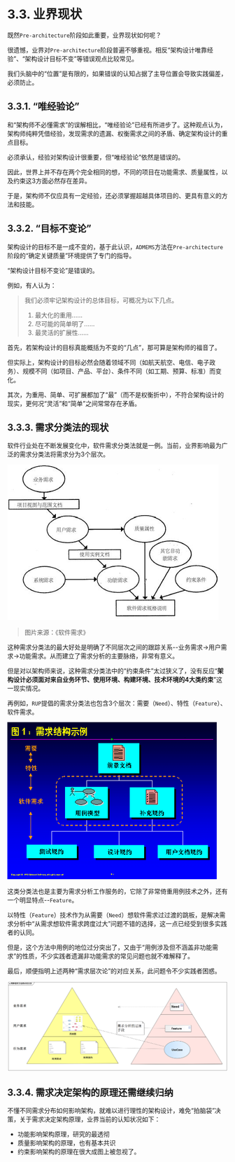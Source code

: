 # 3.3. 业界现状

既然`Pre-architecture`阶段如此重要，业界现状如何呢？

很遗憾，业界对`Pre-architecture`阶段普遍不够重视。相反“架构设计唯靠经验”、“架构设计目标不变”等错误观点比较常见。

我们头脑中的“位置”是有限的，如果错误的认知占据了主导位置会导致实践偏差，必须防止。

## 3.3.1. “唯经验论”

和“架构师不必懂需求”的误解相比，“唯经验论”已经有所进步了。这种观点认为，架构师纯粹凭借经验，发现需求的遗漏、权衡需求之间的矛盾、确定架构设计的重点目标。

必须承认，经验对架构设计很重要，但“唯经验论”依然是错误的。

因此，世界上并不存在两个完全相同的想，不同的项目在功能需求、质量属性，以及约束这3方面必然存在差异。

于是，架构师不仅应具有一定经验，还必须掌握超越具体项目的、更具有意义的方法和技能。

## 3.3.2. “目标不变论”

架构设计的目标不是一成不变的，基于此认识，`ADMEMS`方法在`Pre-architecture`阶段的“确定关键质量”环境提供了专门的指导。

“架构设计目标不变论”是错误的。

例如，有人认为：

> 我们必须牢记架构设计的总体目标，可概况为以下几点。
> 1. 最大化的重用......
> 2. 尽可能的简单明了......
> 3. 最灵活的扩展性......

首先，若架构设计的目标真能概括为不变的“几点”，那可算是架构师的福音了。

但实际上，架构设计的目标必然会随着领域不同（如航天航空、电信、电子政务）、规模不同（如项目、产品、平台）、条件不同（如工期、预算、标准）而变化。

其次，为重用、简单、可扩展都加了“最”（而不是权衡折中），不符合架构设计的现实，更何况“灵活”和“简单”之间常常存在矛盾。

## 3.3.3. 需求分类法的现状

软件行业处在不断发展变化中，软件需求分类法就是一例。当前，业界影响最为广泛的需求分类法将需求分为3个层次。

![软件需求的三个层次](images/软件需求的三个层次.jpg)

> 图片来源：《软件需求》

这种需求分类法的最大好处是明确了不同层次之间的跟踪关系--业务需求->用户需求->功能需求。从而建立了需求分析的主要脉络，非常有意义。

但是对以架构师来说，这种需求分类法中的“约束条件”太过狭义了，没有反应“**架构设计必须面对来自业务环节、使用环境、构建环境、技术环境的4大类约束**”这一现实情况。

再例如，`RUP`提倡的需求分类法也包含3个层次：需要（`Need`）、特性（`Feature`）、软件需求。

![RUP-需求结构图](images/RUP-需求结构图.gif)

这类分类法也是主要为需求分析工作服务的，它除了非常倚重用例技术之外，还有一个明显特点--`Feature`。

以特性（`Feature`）技术作为从需要（`Need`）想软件需求过过渡的跳板，是解决需求分析中“从需求想软件需求跨度过大”问题不错的选择，这一点已经受到很多实践者的认同。

但是，这个方法中用例的地位过分突出了，又由于“用例涉及但不涵盖非功能需求”的性质，不少实践者遗漏非功能需求的常见问题也就不难解释了。

最后，顺便指明上述两种“需求层次论”的对应关系，此问题令不少实践者困惑。

![两种需求方法的对应关系](images/两种需求方法的对应关系.png)

## 3.3.4. 需求决定架构的原理还需继续归纳

不懂不同需求分布如何影响架构，就难以进行理性的架构设计，难免“拍脑袋”决策，关于需求决定架构原理，业界当前的认知状况如下：

- 功能影响架构原理，研究的最透彻
- 质量影响架构的原理，也有基本共识
- 约束影响架构的原理在很大成图上被忽视了。